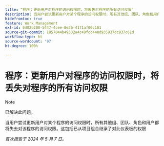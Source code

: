 ```yaml
---
title: “程序：更新用户对程序的访问权限时，将丢失对程序的所有访问权限”
description: 当用户尝试更新用户对某个程序的访问权限时，所有其他组、团队、角色和用户都将失去对该程序的访问权限。这包括已从项目组合继承了对此仪表板的权限
hidefromtoc: true
feature: Work Management
exl-id: 0d02b200-5447-4cee-8e36-4171af00c101
source-git-commit: 1857044b49332a4c49fcc440d935937dc937c61d
workflow-type: ht
source-wordcount: '97'
ht-degree: 100%

---
```


# 程序：更新用户对程序的访问权限时，将丢失对程序的所有访问权限

>[!NOTE]
>
>已解决此问题。

当用户尝试更新用户对某个程序的访问权限时，所有其他组、团队、角色和用户都将失去对该程序的访问权限。这包括已从项目组合继承了对此仪表板的权限

_首次报告于 2024 年 5 月 7 日。_
